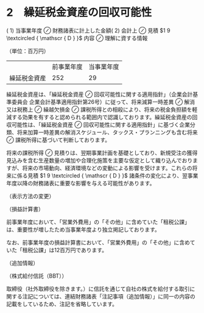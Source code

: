 # 2　繰延税金資産の回収可能性  

( 1) 当事業年度 $\oslash$ 財務諸表に計上した金額( 2) 会計上 $\oslash$ 見積 $1 9 \textcircled { \mathscr { D } }$ 内容 $\oslash$ 理解に資する情報  

（単位：百万円）  


<html><body><table><tr><td></td><td>前事業年度</td><td>当事業年度</td></tr><tr><td>繰延税金資産</td><td>252</td><td>29</td></tr></table></body></html>  

繰延税金資産は、「繰延税金資産 $\oslash$ 回収可能性に関する適用指針」（企業会計基準委員会 企業会計基準適用指針第26号）に従って、将来減算一時差異 $\oslash$ 解消又は税務上 $\oslash$ 繰越欠損金 $\oslash$ 課税所得との相殺により、将来の税金負担額を軽減する効果を有すると認められる範囲内で認識しております。繰延税金資産の回収可能性は、「繰延税金資産 $\oslash$ 回収可能性に関する適用指針」に基づく企業分類、将来加算一時差異の解消スケジュール、タックス・プランニングも含む将来 $\oslash$ 課税所得に基づいて判断しております。  

将来の課税所得 $\oslash$ 見積りは、翌期事業計画を基礎としており、新規受注の獲得見込みを含む生産数量の増加や合理化施策を主要な仮定として織り込んでおりますが、将来の市場動向、経済環境などの変動による影響を受けます。これらの将来に係る見積 $1 9 \textcircled { \mathscr { D } }$ 諸条件の変化により、翌事業年度以降の財務諸表に重要な影響を与える可能性があります。  

（表示方法の変更）  

（損益計算書）  

前事業年度において、「営業外費用」の「その他」に含めていた「租税公課」は、重要性が増したため当事業年度より独立掲記しております。  

なお、前事業年度の損益計算書において、「営業外費用」の「その他」に含めていた「租税公課」は12百万円であります。  

（追加情報）  

（株式給付信託（BBT））  

取締役（社外取締役を除きます。）に信託を通じて自社の株式を給付する取引に関する注記については、連結財務諸表「注記事項（追加情報）」に同一の内容の記載をしているため、注記を省略しています。  